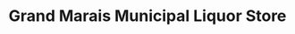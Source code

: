 ---
title: "Grand Marais Municipal Liquor Store"
url: /grand-marais/grand-marais-municipal-liquor-store/
shop: Spirituosen
---